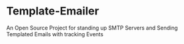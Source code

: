 # Template-Emailer
An Open Source Project for standing up SMTP Servers and Sending Templated Emails with tracking Events
